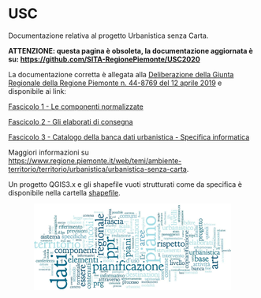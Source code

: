 
# USC  

Documentazione relativa al progetto Urbanistica senza Carta.

**ATTENZIONE: questa pagina è obsoleta, la documentazione aggiornata è su: https://github.com/SITA-RegionePiemonte/USC2020**

La documentazione corretta è allegata alla [Deliberazione della Giunta Regionale della Regione Piemonte n. 44-8769 del 12 aprile 2019](http://www.regione.piemonte.it/governo/bollettino/abbonati/2019/16/attach/dgr_08769_1050_12042019.pdf) e disponibile ai link:

[Fascicolo 1 - Le componenti normalizzate](/USC_fascicolo1_ComponentiNormalizzate_v01_2019.pdf)

[Fascicolo 2 - Gli elaborati di consegna](/USC_fascicolo2_ElaboratiConsegna_v01_2019.pdf)

[Fascicolo 3 - Catalogo della banca dati urbanistica - Specifica informatica](/USC-fascicolo3_Catalogo_della_Banca_Dati_Urbanistica-SpecificaInformatica_v01.pdf)

Maggiori informazioni su https://www.regione.piemonte.it/web/temi/ambiente-territorio/territorio/urbanistica/urbanistica-senza-carta.

Un progetto QGIS3.x e gli shapefile vuoti strutturati come da specifica è disponibile nella cartella [shapefile](/shapefiles).

<p align="center"> 
<img src="/static/USC.png" alt="drawing" width="400">
</p>
